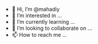 - 👋 Hi, I’m @mahadiy
- 👀 I’m interested in ...
- 🌱 I’m currently learning ...
- 💞️ I’m looking to collaborate on ...
- 📫 How to reach me ...

<!---
mahadiy/mahadiy is a ✨ special ✨ repository because its `README.md` (this file) appears on your GitHub profile.
You can click the Preview link to take a look at your changes.
--->
